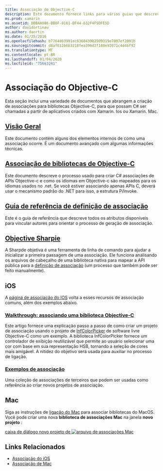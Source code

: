 ```yaml
---
title: Associação do Objective-C
description: Este documento fornece links para vários guias que descrevem como criar C# associações para código Objective-C, permitindo que os desenvolvedores consumam bibliotecas prontas para uso em aplicativos Xamarin.
ms.prod: xamarin
ms.assetid: DBBAA086-BB0F-8161-DF44-632F4F5DFE5D
author: davidortinau
ms.author: daortin
ms.date: 01/25/2016
ms.openlocfilehash: b7764d63991ec636043982509319e7097ef2091b
ms.sourcegitcommit: d8af612b6b3218fea396d2f180e92071c4d4bf92
ms.translationtype: MT
ms.contentlocale: pt-BR
ms.lasthandoff: 01/04/2020
ms.locfileid: "75663241"
---
```

# <a name="binding-objective-c"></a>Associação do Objective-C

Esta seção inclui uma variedade de documentos que abrangem a criação de associações para bibliotecas Objective-C, para que possam C# ser chamadas a partir de aplicativos criados com Xamarin. Ios ou Xamarin. Mac.

## <a name="overviewcross-platformmaciosbindingoverviewmd"></a>[Visão Geral](~/cross-platform/macios/binding/overview.md)

Este documento contém alguns dos elementos internos de como uma associação ocorre. É um documento avançado com algumas informações técnicas.

## <a name="binding-objective-c-librariescross-platformmaciosbindingobjective-c-librariesmd"></a>[Associação de bibliotecas de Objective-C](~/cross-platform/macios/binding/objective-c-libraries.md)

Este documento descreve o processo usado para criar C# associações de APIs Objective-c e como os idiomas em Objective-c são mapeados para os idiomas usados no .net.
Se você estiver associando apenas APIs C, deverá usar o mecanismo padrão do .NET para isso, a estrutura P/Invoke.

## <a name="binding-definition-reference-guidecross-platformmaciosbindingbinding-types-referencemd"></a>[Guia de referência de definição de associação](~/cross-platform/macios/binding/binding-types-reference.md)

Este é o guia de referência que descreve todos os atributos disponíveis para vincular autores para orientar o processo de geração de associação.

## <a name="objective-sharpiecross-platformmaciosbindingobjective-sharpieindexmd"></a>[Objective Sharpie](~/cross-platform/macios/binding/objective-sharpie/index.md)

A Sharpde objetiva é uma ferramenta de linha de comando para ajudar a inicializar a primeira passagem de uma associação. Ele funciona analisando os arquivos de cabeçalho de uma biblioteca nativa para mapear a API pública para a [definição de associação](~/cross-platform/macios/binding/objective-c-libraries.md) (um processo que também pode ser feito manualmente).

## <a name="ios"></a>iOS

A [página de associação do IOS](~/ios/platform/binding-objective-c/index.md) volta a esses recursos de associação comuns, além dos exemplos abaixo.

### <a name="walkthrough-binding-an-objective-c-libraryiosplatformbinding-objective-cwalkthroughmd"></a>[Walkthrough: associando uma biblioteca Objective-C](~/ios/platform/binding-objective-c/walkthrough.md)

Este artigo fornece uma explicação passo a passo de como criar um projeto de associação usando o projeto de [InfColorPicker](https://github.com/InfinitApps/InfColorPicker) de software livre Objective-C como um exemplo. A biblioteca InfColorPicker fornece um controlador de exibição reutilizável que permite ao usuário selecionar uma cor com base em sua representação HSB, tornando a seleção de cores mais amigável. A nitidez do objetivo será usada para auxiliar no processo de ligação.

### <a name="binding-sampleshttpsgithubcommonomonotouch-bindings"></a>[Exemplos de associação](https://github.com/mono/monotouch-bindings)

Uma coleção de associações de terceiros que podem ser usadas como referência ao criar novos projetos de associação.

## <a name="mac"></a>Mac

Siga as instruções de [ligação do Mac](~/mac/platform/binding.md) para associar bibliotecas do MacOS. Você pode criar uma nova **biblioteca de associações Mac** na janela **novo projeto** :

[caixa de diálogo novo projeto de ![arquivo de associações Mac](images/new-bindings-library-sml.png)](images/new-bindings-library.png#lightbox)

## <a name="related-links"></a>Links Relacionados

- [Associação do iOS](~/ios/platform/binding-objective-c/index.md)
- [Associação de Mac](~/mac/platform/binding.md)
